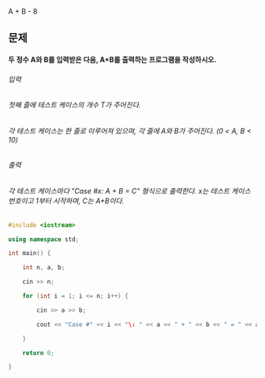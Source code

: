A + B - 8
## 문제
#### 두 정수 A와 B를 입력받은 다음, A+B를 출력하는 프로그램을 작성하시오.

###### 입력
###### 첫째 줄에 테스트 케이스의 개수 T가 주어진다.

###### 각 테스트 케이스는 한 줄로 이루어져 있으며, 각 줄에 A와 B가 주어진다. (0 < A, B < 10)

###### 출력
###### 각 테스트 케이스마다 "Case #x: A + B = C" 형식으로 출력한다. x는 테스트 케이스 번호이고 1부터 시작하며, C는 A+B이다.

```c++
#include <iostream>

using namespace std;

int main() {

	int n, a, b;

	cin >> n;

	for (int i = 1; i <= n; i++) {

		cin >> a >> b;

		cout << "Case #" << i << "\: " << a << " + " << b << " = " << a + b << "\n";

	}

	return 0;

}
```
